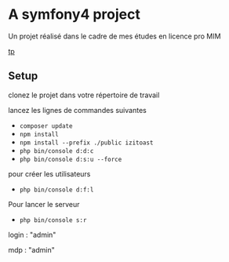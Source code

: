**A symfony4 project**
======================

Un projet réalisé dans le cadre de mes études en licence pro MIM

[tp](https://github.com/moshifr/sf_lp2018)

Setup
---

 clonez le projet dans votre répertoire de travail

lancez les lignes de commandes suivantes
 - ``composer update``
 - ``npm install``
 - ``npm install --prefix ./public izitoast``
 - ``php bin/console d:d:c``
 - ``php bin/console d:s:u --force``
 
 pour créer les utilisateurs 
 - ``php bin/console d:f:l``

Pour lancer le serveur
- ``php bin/console s:r``


login : "admin"

mdp : "admin"
